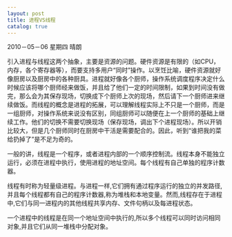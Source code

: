 ```yaml
---
layout: post
title: 进程VS线程
catalog: true
---
```


2010－05－06 星期四 晴朗

引入进程与线程这两个抽象，主要是资源的问题。硬件资源是有限的（如CPU，内存，各个寄存器等），而要支持多用户“同时”操作。以烹饪比喻，硬件资源就好像厨房以及厨房中的各种厨具。进程就好像各个厨师，操作系统调度程序决定什么时候应该将哪个厨师经来做饭，并且给了他们一定的时间限制，如果到时间没有做完，那么会为其保存现场，切换成下个厨师上次的现场，然后请下一个厨师进来继续做饭。而线程的概念是进程的拓展，可以理解线程实际上不只是一个厨师，而是一组厨师，对操作系统来说没有区别，同组厨师可以随便在上一个厨师的基础上继续工作。他们的切换不需要切换现场（保存现场，调出下个进程现场）。所以开销比较大，但是几个厨师同时在厨房中干活是需要配合的。因此，听到“谁把我的菜给扔掉了”是不足为奇的。
  
  一般的讲，线程是一个程序，或者进程内部的一个顺序控制流。线程本身不能独立运行，必须在进程中执行，使用进程的地址空间。每个线程有自己单独的程序计数器。

 线程有时称为轻量级进程。与进程一样,它们拥有通过程序运行的独立的并发路径,并且每个线程都有自己的程序计数器,称为堆栈和本地变量。然而,线程存在于进程中,它们与同一进程内的其他线程共享内存、文件句柄以及每进程状态。

 一个进程中的线程是在同一个地址空间中执行的,所以多个线程可以同时访问相同对象,并且它们从同一堆栈中分配对象。


